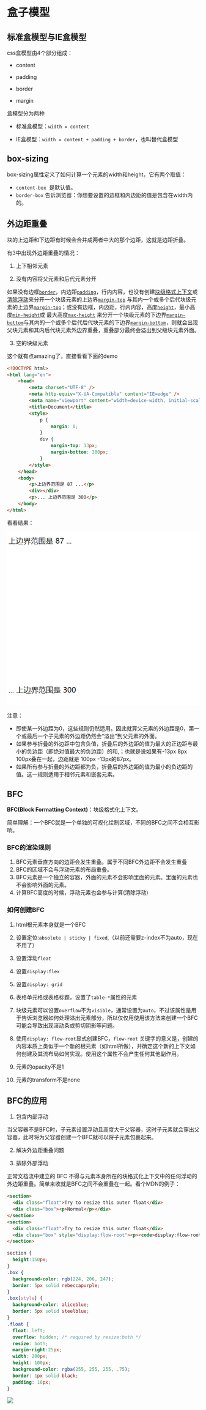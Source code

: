 # 盒子模型

## 标准盒模型与IE盒模型

css盒模型由4个部分组成：

- content

- padding

- border

- margin

盒模型分为两种

- 标准盒模型：`width = content`

- IE盒模型：`width = content + padding + border`，也叫替代盒模型

## box-sizing

box-sizing属性定义了如何计算一个元素的width和height，它有两个取值：

- `content-box`  是默认值。
- `border-box` 告诉浏览器：你想要设置的边框和内边距的值是包含在width内的。

## 外边距重叠

块的上边距和下边距有时候会合并成两者中大的那个边距，这就是边距折叠。

有3中出现外边距重叠的情况：

1. 上下相邻元素

2. 没有内容将父元素和后代元素分开

如果没有边框[`border`](https://developer.mozilla.org/zh-CN/docs/Web/CSS/border)，内边距[`padding`](https://developer.mozilla.org/zh-CN/docs/Web/CSS/padding)，行内内容，也没有创建[块级格式上下文](https://developer.mozilla.org/zh-CN/docs/Web/Guide/CSS/Block_formatting_context)或[清除浮动](https://developer.mozilla.org/zh-CN/docs/Web/CSS/clear)来分开一个块级元素的上边界[`margin-top`](https://developer.mozilla.org/zh-CN/docs/Web/CSS/margin-top) 与其内一个或多个后代块级元素的上边界[`margin-top`](https://developer.mozilla.org/zh-CN/docs/Web/CSS/margin-top)；或没有边框，内边距，行内内容，高度[`height`](https://developer.mozilla.org/zh-CN/docs/Web/CSS/height)，最小高度[`min-height`](https://developer.mozilla.org/zh-CN/docs/Web/CSS/min-height)或 最大高度[`max-height`](https://developer.mozilla.org/zh-CN/docs/Web/CSS/max-height) 来分开一个块级元素的下边界[`margin-bottom`](https://developer.mozilla.org/zh-CN/docs/Web/CSS/margin-bottom)与其内的一个或多个后代后代块元素的下边界[`margin-bottom`](https://developer.mozilla.org/zh-CN/docs/Web/CSS/margin-bottom)，则就会出现父块元素和其内后代块元素外边界重叠，重叠部分最终会溢出到父级块元素外面。

3. 空的块级元素

这个就有点amazing了，直接看看下面的demo

```html
<!DOCTYPE html>
<html lang="en">
    <head>
        <meta charset="UTF-8" />
        <meta http-equiv="X-UA-Compatible" content="IE=edge" />
        <meta name="viewport" content="width=device-width, initial-scale=1.0" />
        <title>Document</title>
        <style>
            ​​​​​​p {
                margin: 0;
            }
            div {
                margin-top: 13px;
                margin-bottom: 300px;
            }
        </style>
    </head>
    <body>
        <p>上边界范围是 87 ...</p>
        <div></div>
        <p>... 上边界范围是 300</p>
    </body>
</html>
```

看看结果：

<img src="../assets/images/6.png"/>

注意：

- 即使某一外边距为0，这些规则仍然适用。因此就算父元素的外边距是0，第一个或最后一个子元素的外边距仍然会“溢出”到父元素的外面。
- 如果参与折叠的外边距中包含负值，折叠后的外边距的值为最大的正边距与最小的负边距（即绝对值最大的负边距）的和,；也就是说如果有-13px 8px 100px叠在一起，边距就是 100px -13px的87px。
- 如果所有参与折叠的外边距都为负，折叠后的外边距的值为最小的负边距的值。这一规则适用于相邻元素和嵌套元素。

## BFC

**BFC(Block Formatting Context)**：块级格式化上下文。  

简单理解：一个BFC就是一个单独的可视化绘制区域，不同的BFC之间不会相互影响。

### BFC的渲染规则

1. BFC元素垂直方向的边距会发生重叠。属于不同BFC外边距不会发生重叠
2. BFC的区域不会与浮动元素的布局重叠。
3. BFC元素是一个独立的容器，外面的元素不会影响里面的元素。里面的元素也不会影响外面的元素。
4. 计算BFC高度的时候，浮动元素也会参与计算(清除浮动)

### 如何创建BFC

1. html根元素本身就是一个BFC

2. 设置定位:`absolute | sticky | fixed`,（以前还需要z-index不为auto，现在不用了）

3. 设置浮动`float`

4. 设置`display:flex`

5. 设置`display: grid`

6. 表格单元格或表格标题，设置了`table-*`属性的元素

7. 块级元素可以设置`overflow`不为`visible`，通常设置为`auto`，不过该属性是用于告诉浏览器如何处理溢出元素部分，所以仅仅用使用该方法来创建一个BFC可能会导致出现滚动条或剪切阴影等问题。

8. 使用`display: flow-root`显式创建BFC，`flow-root` 关键字的意义是，创建的内容本质上类似于一个新的根元素（如html所做），并确定这个新的上下文如何创建及其流布局如何实现。使用这个属性不会产生任何其他副作用。

9. 元素的opacity不是1

10. 元素的transform不是none

## BFC的应用

1. 包含内部浮动

当父容器不是BFC时，子元素设置浮动且高度大于父容器，这时子元素就会穿出父容器，此时将为父容器创建一个BFC就可以将子元素包裹起来。

2. 解决外边距重叠问题

3. 排除外部浮动

正常文档流中建立的 BFC 不得与元素本身所在的块格式化上下文中的任何浮动的外边距重叠。简单来收就是BFC之间不会重叠在一起。看个MDN的例子：

```html
<section>
  <div class="float">Try to resize this outer float</div>
  <div class="box"><p>Normal</p></div>
</section>
<section>
  <div class="float">Try to resize this outer float</div>
  <div class="box" style="display:flow-root"><p><code>display:flow-root</code><p></div>
</section>
```

```css
section {
  height:150px;
}
.box {
  background-color: rgb(224, 206, 247);
  border: 5px solid rebeccapurple;
}
.box[style] {
  background-color: aliceblue;
  border: 5px solid steelblue;
}
.float {
  float: left;
  overflow: hidden; /* required by resize:both */
  resize: both;
  margin-right:25px;
  width: 200px;
  height: 100px;
  background-color: rgba(255, 255, 255, .75);
  border: 1px solid black;
  padding: 10px;
}
```

![](D:\CS\Repositories\daydayup\assets\images\7.png)
